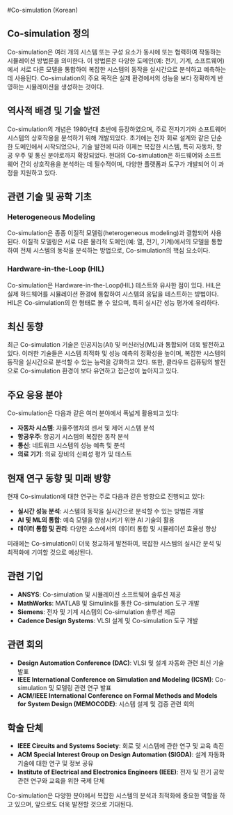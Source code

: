 #Co-simulation (Korean)

## Co-simulation 정의

Co-simulation은 여러 개의 시스템 또는 구성 요소가 동시에 또는 협력하여 작동하는 시뮬레이션 방법론을 의미한다. 이 방법론은 다양한 도메인(예: 전기, 기계, 소프트웨어)에서 서로 다른 모델을 통합하여 복잡한 시스템의 동작을 실시간으로 분석하고 예측하는 데 사용된다. Co-simulation의 주요 목적은 실제 환경에서의 성능을 보다 정확하게 반영하는 시뮬레이션을 생성하는 것이다.

## 역사적 배경 및 기술 발전

Co-simulation의 개념은 1980년대 초반에 등장하였으며, 주로 전자기기와 소프트웨어 시스템의 상호작용을 분석하기 위해 개발되었다. 초기에는 전자 회로 설계와 같은 단순한 도메인에서 시작되었으나, 기술 발전에 따라 이제는 복잡한 시스템, 특히 자동차, 항공 우주 및 통신 분야로까지 확장되었다. 현대의 Co-simulation은 하드웨어와 소프트웨어 간의 상호작용을 분석하는 데 필수적이며, 다양한 플랫폼과 도구가 개발되어 이 과정을 지원하고 있다.

## 관련 기술 및 공학 기초

### Heterogeneous Modeling

Co-simulation은 종종 이질적 모델링(heterogeneous modeling)과 결합되어 사용된다. 이질적 모델링은 서로 다른 물리적 도메인(예: 열, 전기, 기계)에서의 모델을 통합하여 전체 시스템의 동작을 분석하는 방법으로, Co-simulation의 핵심 요소이다.

### Hardware-in-the-Loop (HIL)

Co-simulation은 Hardware-in-the-Loop(HIL) 테스트와 유사한 점이 있다. HIL은 실제 하드웨어를 시뮬레이션 환경에 통합하여 시스템의 응답을 테스트하는 방법이다. HIL은 Co-simulation의 한 형태로 볼 수 있으며, 특히 실시간 성능 평가에 유리하다.

## 최신 동향

최근 Co-simulation 기술은 인공지능(AI) 및 머신러닝(ML)과 통합되어 더욱 발전하고 있다. 이러한 기술들은 시스템 최적화 및 성능 예측의 정확성을 높이며, 복잡한 시스템의 동작을 실시간으로 분석할 수 있는 능력을 강화하고 있다. 또한, 클라우드 컴퓨팅의 발전으로 Co-simulation 환경이 보다 유연하고 접근성이 높아지고 있다.

## 주요 응용 분야

Co-simulation은 다음과 같은 여러 분야에서 폭넓게 활용되고 있다:

- **자동차 시스템**: 자율주행차의 센서 및 제어 시스템 분석
- **항공우주**: 항공기 시스템의 복잡한 동작 분석
- **통신**: 네트워크 시스템의 성능 예측 및 분석
- **의료 기기**: 의료 장비의 신뢰성 평가 및 테스트

## 현재 연구 동향 및 미래 방향

현재 Co-simulation에 대한 연구는 주로 다음과 같은 방향으로 진행되고 있다:

- **실시간 성능 분석**: 시스템의 동작을 실시간으로 분석할 수 있는 방법론 개발
- **AI 및 ML의 통합**: 예측 모델을 향상시키기 위한 AI 기술의 활용
- **데이터 통합 및 관리**: 다양한 소스에서의 데이터 통합 및 시뮬레이션 효율성 향상

미래에는 Co-simulation이 더욱 정교하게 발전하여, 복잡한 시스템의 실시간 분석 및 최적화에 기여할 것으로 예상된다.

## 관련 기업

- **ANSYS**: Co-simulation 및 시뮬레이션 소프트웨어 솔루션 제공
- **MathWorks**: MATLAB 및 Simulink를 통한 Co-simulation 도구 개발
- **Siemens**: 전자 및 기계 시스템의 Co-simulation 솔루션 제공
- **Cadence Design Systems**: VLSI 설계 및 Co-simulation 도구 개발

## 관련 회의

- **Design Automation Conference (DAC)**: VLSI 및 설계 자동화 관련 최신 기술 발표
- **IEEE International Conference on Simulation and Modeling (ICSM)**: Co-simulation 및 모델링 관련 연구 발표
- **ACM/IEEE International Conference on Formal Methods and Models for System Design (MEMOCODE)**: 시스템 설계 및 검증 관련 회의

## 학술 단체

- **IEEE Circuits and Systems Society**: 회로 및 시스템에 관한 연구 및 교육 촉진
- **ACM Special Interest Group on Design Automation (SIGDA)**: 설계 자동화 기술에 대한 연구 및 정보 공유
- **Institute of Electrical and Electronics Engineers (IEEE)**: 전자 및 전기 공학 관련 연구와 교육을 위한 국제 단체

Co-simulation은 다양한 분야에서 복잡한 시스템의 분석과 최적화에 중요한 역할을 하고 있으며, 앞으로도 더욱 발전할 것으로 기대된다.